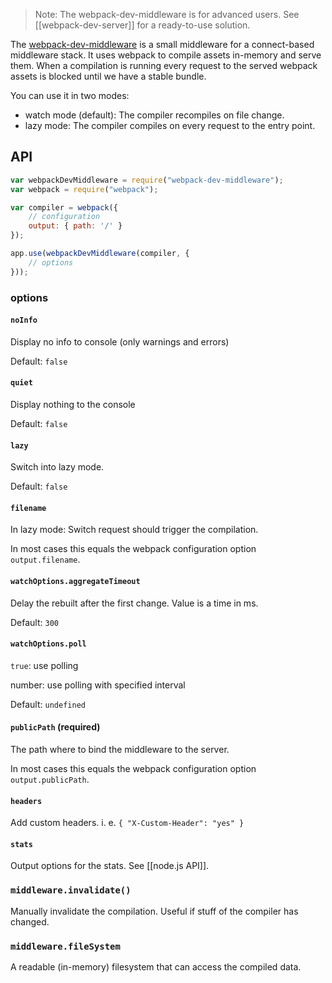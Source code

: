 > Note: The webpack-dev-middleware is for advanced users. See [[webpack-dev-server]] for a ready-to-use solution.

The [webpack-dev-middleware](https://github.com/webpack/webpack-dev-middleware) is a small middleware for a connect-based middleware stack. It uses webpack to compile assets in-memory and serve them.  When a compilation is running every request to the served webpack assets is blocked until we have a stable bundle.



You can use it in two modes:

* watch mode (default): The compiler recompiles on file change.
* lazy mode: The compiler compiles on every request to the entry point.

## API

``` javascript
var webpackDevMiddleware = require("webpack-dev-middleware");
var webpack = require("webpack");

var compiler = webpack({
	// configuration
	output: { path: '/' }
});

app.use(webpackDevMiddleware(compiler, {
	// options
}));
```

### options

#### `noInfo`

Display no info to console (only warnings and errors)

Default: `false`

#### `quiet`

Display nothing to the console

Default: `false`

#### `lazy`

Switch into lazy mode.

Default: `false`

#### `filename`

In lazy mode: Switch request should trigger the compilation.

In most cases this equals the webpack configuration option `output.filename`.

#### `watchOptions.aggregateTimeout`

Delay the rebuilt after the first change. Value is a time in ms.

Default: `300`

#### `watchOptions.poll`

`true`: use polling

number: use polling with specified interval

Default: `undefined`

#### `publicPath` (**required**)

The path where to bind the middleware to the server.

In most cases this equals the webpack configuration option `output.publicPath`.

#### `headers`

Add custom headers. i. e. `{ "X-Custom-Header": "yes" }`

#### `stats`

Output options for the stats. See [[node.js API]].

### `middleware.invalidate()`

Manually invalidate the compilation. Useful if stuff of the compiler has changed.

### `middleware.fileSystem`

A readable (in-memory) filesystem that can access the compiled data.